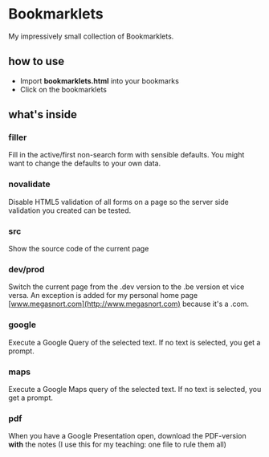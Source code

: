 # Bookmarklets

My impressively small collection of Bookmarklets.

## how to use

- Import **bookmarklets.html** into your bookmarks
- Click on the bookmarklets

## what's inside

### filler
Fill in the active/first non-search form with sensible defaults. You might want to change the defaults to your own data.

### novalidate
Disable HTML5 validation of all forms on a page so the server side validation you created can be tested.

### src
Show the source code of the current page

### dev/prod
Switch the current page from the .dev version to the .be version et vice versa.
An exception is added for my personal home page [www.megasnort.com](http://www.megasnort.com) because it's a .com.

### google
Execute a Google Query of the selected text. If no text is selected, you get a prompt.

### maps
Execute a Google Maps query of the selected text. If no text is selected, you get a prompt.

### pdf
When you have a Google Presentation open, download the PDF-version **with** the notes (I use this for my teaching: one file to rule them all)
